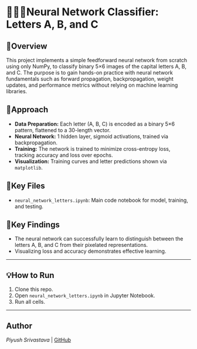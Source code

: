 # 👨🏻‍💻Neural Network Classifier: Letters A, B, and C

## 🧾Overview

This project implements a simple feedforward neural network from scratch using only NumPy, to classify binary 5×6 images of the capital letters A, B, and C. The purpose is to gain hands-on practice with neural network fundamentals such as forward propagation, backpropagation, weight updates, and performance metrics without relying on machine learning libraries.

## 📌Approach

- **Data Preparation:** Each letter (A, B, C) is encoded as a binary 5×6 pattern, flattened to a 30-length vector.
- **Neural Network:** 1 hidden layer, sigmoid activations, trained via backpropagation.
- **Training:** The network is trained to minimize cross-entropy loss, tracking accuracy and loss over epochs.
- **Visualization:** Training curves and letter predictions shown via `matplotlib`.

## 📁Key Files

- `neural_network_letters.ipynb`: Main code notebook for model, training, and testing.

## 📝Key Findings

- The neural network can successfully learn to distinguish between the letters A, B, and C from their pixelated representations.
- Visualizing loss and accuracy demonstrates effective learning.

---

## 💡How to Run

1. Clone this repo.
2. Open `neural_network_letters.ipynb` in Jupyter Notebook.
3. Run all cells.

---

## Author

*Piyush Srivastava* | [GitHub](https://github.com/yourprofile)
